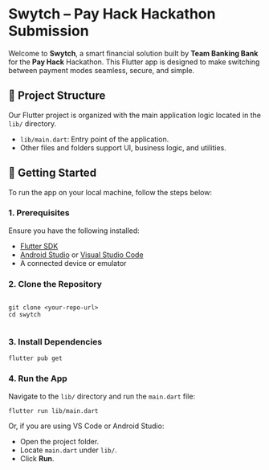 <!DOCTYPE html>
<html lang="en">
<head>
  <meta charset="UTF-8">
</head>
<body>

  <h1>Swytch – Pay Hack Hackathon Submission</h1>

  <p>Welcome to <strong>Swytch</strong>, a smart financial solution built by <strong>Team Banking Bank</strong> for the <strong>Pay Hack</strong> Hackathon. This Flutter app is designed to make switching between payment modes seamless, secure, and simple.</p>

  <h2>📁 Project Structure</h2>
  <p>Our Flutter project is organized with the main application logic located in the <code>lib/</code> directory.</p>
  <ul>
    <li><code>lib/main.dart</code>: Entry point of the application.</li>
    <li>Other files and folders support UI, business logic, and utilities.</li>
  </ul>

  <h2>🚀 Getting Started</h2>
  <p>To run the app on your local machine, follow the steps below:</p>

  <h3>1. Prerequisites</h3>
  <p>Ensure you have the following installed:</p>
  <ul>
    <li><a href="https://docs.flutter.dev/get-started/install">Flutter SDK</a></li>
    <li><a href="https://developer.android.com/studio">Android Studio</a> or <a href="https://code.visualstudio.com/">Visual Studio Code</a></li>
    <li>A connected device or emulator</li>
  </ul>

  <h3>2. Clone the Repository</h3>
  <pre><code>
git clone &lt;your-repo-url&gt;
cd swytch
  </code></pre>

  <h3>3. Install Dependencies</h3>
  <pre><code>flutter pub get</code></pre>

  <h3>4. Run the App</h3>
  <p>Navigate to the <code>lib/</code> directory and run the <code>main.dart</code> file:</p>
  <pre><code>flutter run lib/main.dart</code></pre>

  <p>Or, if you are using VS Code or Android Studio:</p>
  <ul>
    <li>Open the project folder.</li>
    <li>Locate <code>main.dart</code> under <code>lib/</code>.</li>
    <li>Click <strong>Run</strong>.</li>
  </ul>



</body>
</html>
